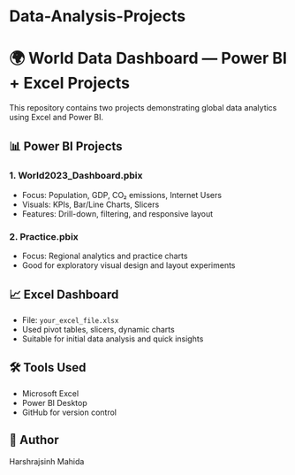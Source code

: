 # Data-Analysis-Projects
# 🌍 World Data Dashboard — Power BI + Excel Projects

This repository contains two projects demonstrating global data analytics using Excel and Power BI.

## 📊 Power BI Projects

### 1. World2023_Dashboard.pbix
- Focus: Population, GDP, CO₂ emissions, Internet Users
- Visuals: KPIs, Bar/Line Charts, Slicers
- Features: Drill-down, filtering, and responsive layout

### 2. Practice.pbix
- Focus: Regional analytics and practice charts
- Good for exploratory visual design and layout experiments

## 📈 Excel Dashboard
- File: `your_excel_file.xlsx`
- Used pivot tables, slicers, dynamic charts
- Suitable for initial data analysis and quick insights

## 🛠 Tools Used
- Microsoft Excel
- Power BI Desktop
- GitHub for version control

## 🔗 Author
Harshrajsinh Mahida
